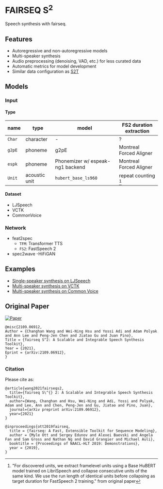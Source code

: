 # FAIRSEQ S<sup>2</sup>
Speech synthesis with fairseq.

## Features

- Autoregressive and non-autoregressive models
- Multi-speaker synthesis
- Audio preprocessing (denoising, VAD, etc.) for less curated data
- Automatic metrics for model development
- Similar data configuration as [S2T](../speech_to_text/README.md)

## Models

### Input

#### Type

| name   | type          | model                            | FS2 duration extraction      |
|--------|---------------|----------------------------------|------------------------------|
| `Char` | character     | -                                | ?                            |
| `g2pE` | phoneme       | g2pE                             | Montreal Forced Aligner      |
| `espk` | phoneme       | Phonemizer w/ espeak-ng1 backend | Montreal Forced Aligner      |
| `Unit` | acoustic unit | `hubert_base_ls960`              | repeat counting [^fs2_input] |

[^fs2_input]: "For discovered units, we extract framelevel units using a Base HuBERT model trained on LibriSpeech and collapse consecutive units of the same kind. We use the run length of identical units before collapsing as target duration for FastSpeech 2 training." from original paper

#### Dataset
- LJSpeech
- VCTK
- CommonVoice

### Network
- feat2spec
  - `TFM`: Transformer TTS
  - `FS2`: FastSpeech 2
- spec2wave
  -HiFiGAN

## Examples
- [Single-speaker synthesis on LJSpeech](docs/ljspeech_example.md)
- [Multi-speaker synthesis on VCTK](docs/vctk_example.md)
- [Multi-speaker synthesis on Common Voice](docs/common_voice_example.md)


## Original Paper
[![Paper](http://img.shields.io/badge/paper-arxiv.2109.06912-B31B1B.svg)][paper]  
<!-- https://arxiv2bibtex.org/?q=2109.06912&format=bibtex -->
```
@misc{2109.06912,
Author = {Changhan Wang and Wei-Ning Hsu and Yossi Adi and Adam Polyak and Ann Lee and Peng-Jen Chen and Jiatao Gu and Juan Pino},
Title = {fairseq S^2: A Scalable and Integrable Speech Synthesis Toolkit},
Year = {2021},
Eprint = {arXiv:2109.06912},
}
```

[paper]:https://arxiv.org/abs/2109.06912

### Citation
Please cite as:
```
@article{wang2021fairseqs2,
  title={fairseq S\^{} 2: A Scalable and Integrable Speech Synthesis Toolkit},
  author={Wang, Changhan and Hsu, Wei-Ning and Adi, Yossi and Polyak, Adam and Lee, Ann and Chen, Peng-Jen and Gu, Jiatao and Pino, Juan},
  journal={arXiv preprint arXiv:2109.06912},
  year={2021}
}

@inproceedings{ott2019fairseq,
  title = {fairseq: A Fast, Extensible Toolkit for Sequence Modeling},
  author = {Myle Ott and Sergey Edunov and Alexei Baevski and Angela Fan and Sam Gross and Nathan Ng and David Grangier and Michael Auli},
  booktitle = {Proceedings of NAACL-HLT 2019: Demonstrations},
  year = {2019},
}
```
